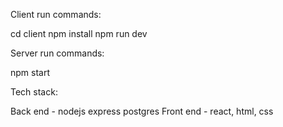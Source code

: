 Client run commands:

  cd client
  npm install
  npm run dev

  Server run commands: 

  npm start

  Tech stack:
  
  Back end - nodejs express postgres
  Front end - react, html, css